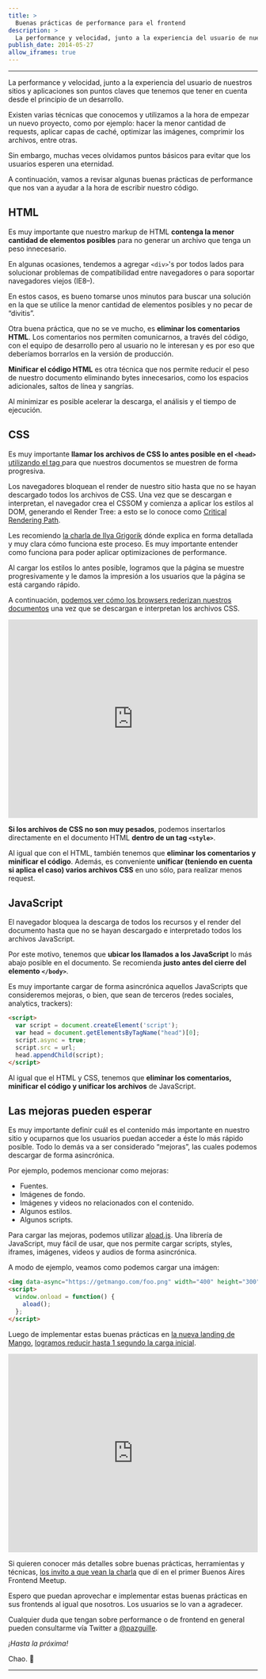```yaml
---
title: >
  Buenas prácticas de performance para el frontend
description: >
  La performance y velocidad, junto a la experiencia del usuario de nuestros sitios y aplicaciones son puntos claves que tenemos que tener en cuenta desde el principio de un desarrollo.
publish_date: 2014-05-27
allow_iframes: true
---
```


---

La performance y velocidad, junto a la experiencia del usuario de nuestros sitios y aplicaciones son puntos claves que tenemos que tener en cuenta desde el principio de un desarrollo.

Existen varias técnicas que conocemos y utilizamos a la hora de empezar un nuevo proyecto, como por ejemplo: hacer la menor cantidad de requests, aplicar capas de caché, optimizar las imágenes, comprimir los archivos, entre otras.

Sin embargo, muchas veces olvidamos puntos básicos para evitar que los usuarios esperen una eternidad.

A continuación, vamos a revisar algunas buenas prácticas de performance que nos van a ayudar a la hora de escribir nuestro código.

## HTML

Es muy importante que nuestro markup de HTML **contenga la menor cantidad de elementos posibles** para no generar un archivo que tenga un peso innecesario.

En algunas ocasiones, tendemos a agregar `<div>`'s por todos lados para solucionar problemas de compatibilidad entre navegadores o para soportar navegadores viejos (IE8–).

En estos casos, es bueno tomarse unos minutos para buscar una solución en la que se utilice la menor cantidad de elementos posibles y no pecar de “divitis”.

Otra buena práctica, que no se ve mucho, es **eliminar los comentarios HTML**. Los comentarios nos permiten comunicarnos, a través del código, con el equipo de desarrollo pero al usuario no le interesan y es por eso que deberíamos borrarlos en la versión de producción.

**Minificar el código HTML** es otra técnica que nos permite reducir el peso de nuestro documento eliminando bytes innecesarios, como los espacios adicionales, saltos de línea y sangrías.

Al minimizar es posible acelerar la descarga, el análisis y el tiempo de ejecución.

## CSS

Es muy importante **llamar los archivos de CSS lo antes posible en el `<head>`** [utilizando el tag <link>](https://www.stevesouders.com/blog/2009/04/09/dont-use-import/) para que nuestros documentos se muestren de forma progresiva.

Los navegadores bloquean el render de nuestro sitio hasta que no se hayan descargado todos los archivos de CSS. Una vez que se descargan e interpretan, el navegador crea el CSSOM y comienza a aplicar los estilos al DOM, generando el Render Tree: a esto se lo conoce como [Critical Rendering Path](https://web.dev/critical-rendering-path/).

Les recomiendo [la charla de Ilya Grigorik](https://www.youtube.com/watch?v=PkOBnYxqj3k&ab_channel=IlyaGrigorik) dónde explica en forma detallada y muy clara cómo funciona este proceso. Es muy importante entender como funciona para poder aplicar optimizaciones de performance.

Al cargar los estilos lo antes posible, logramos que la página se muestre progresivamente y le damos la impresión a los usuarios que la página se está cargando rápido.

A continuación, [podemos ver cómo los browsers rederizan nuestros documentos](https://www.youtube.com/embed/QVFoI9HNJ34) una vez que se descargan e interpretan los archivos CSS.

<iframe width="100%" height="400" src="https://www.youtube.com/embed/QVFoI9HNJ34" title="HTML Rendering" frameborder="0" allow="accelerometer; autoplay; clipboard-write; encrypted-media; gyroscope; picture-in-picture" allowfullscreen></iframe>

**Si los archivos de CSS no son muy pesados**, podemos insertarlos directamente en el documento HTML **dentro de un tag `<style>`**.

Al igual que con el HTML, también tenemos que **eliminar los comentarios y minificar el código**. Además, es conveniente **unificar (teniendo en cuenta si aplica el caso) varios archivos CSS** en uno sólo, para realizar menos request.

## JavaScript

El navegador bloquea la descarga de todos los recursos y el render del documento hasta que no se hayan descargado e interpretado todos los archivos JavaScript.

Por este motivo, tenemos que **ubicar los llamados a los JavaScript** lo más abajo posible en el documento. Se recomienda **justo antes del cierre del elemento `</body>`**.

Es muy importante cargar de forma asincrónica aquellos JavaScripts que consideremos mejoras, o bien, que sean de terceros (redes sociales, analytics, trackers):

```html
<script>
  var script = document.createElement('script');
  var head = document.getElementsByTagName("head")[0];
  script.async = true;
  script.src = url;
  head.appendChild(script);
</script>
```

Al igual que el HTML y CSS, tenemos que **eliminar los comentarios, minificar el código y unificar los archivos** de JavaScript.

## Las mejoras pueden esperar

Es muy importante definir cuál es el contenido más importante en nuestro sitio y ocuparnos que los usuarios puedan acceder a éste lo más rápido posible. Todo lo demás va a ser considerado “mejoras”, las cuales podemos descargar de forma asincrónica.

Por ejemplo, podemos mencionar como mejoras:

- Fuentes.
- Imágenes de fondo.
- Imágenes y videos no relacionados con el contenido.
- Algunos estilos.
- Algunos scripts.

Para cargar las mejoras, podemos utilizar [aload.js](https://github.com/pazguille/aload). Una librería de JavaScript, muy fácil de usar, que nos permite cargar scripts, styles, iframes, imágenes, videos y audios de forma asincrónica.

A modo de ejemplo, veamos como podemos cargar una imágen:


```html
<img data-async="https://getmango.com/foo.png" width="400" height="300" >
<script>
  window.onload = function() {
    aload();
  };
</script>
```

Luego de implementar estas buenas prácticas en [la nueva landing de Mango](https://getmango.com/), [logramos reducir hasta 1 segundo la carga inicial](https://www.youtube.com/embed/M9fZ_0WtUOA).

<iframe width="100%" height="400" src="https://www.youtube.com/embed/M9fZ_0WtUOA" title="Mango Performance" frameborder="0" allow="accelerometer; autoplay; clipboard-write; encrypted-media; gyroscope; picture-in-picture" allowfullscreen></iframe>

Si quieren conocer más detalles sobre buenas prácticas, herramientas y técnicas, [los invito a que vean la charla](https://www.youtube.com/watch?v=F5srxM9s6lQ&t=2751s&ab_channel=LABgcba-LaboratoriodeGobierno) que dí en el primer Buenos Aires Frontend Meetup.

Espero que puedan aprovechar e implementar estas buenas prácticas en sus frontends al igual que nosotros. Los usuarios se lo van a agradecer.

Cualquier duda que tengan sobre performance o de frontend en general pueden consultarme vía Twitter a [@pazguille](https://twitter.com/pazguille).

*¡Hasta la próxima!*

Chao. 🚀

---
